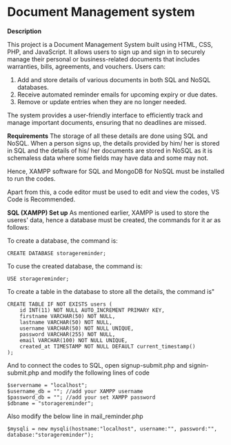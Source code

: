# Document Management system

**Description**

This project is a Document Management System built using HTML, CSS, PHP, and JavaScript. It allows users to sign up and sign in to securely manage their personal or business-related documents that includes warranties, bills, agreements, and vouchers. Users can:

1. Add and store details of various documents in both SQL and NoSQL databases.
2. Receive automated reminder emails for upcoming expiry or due dates.
3. Remove or update entries when they are no longer needed.
   
The system provides a user-friendly interface to efficiently track and manage important documents, ensuring that no deadlines are missed.

**Requirements**
The storage of all these details are done using SQL and NoSQL.
When a person signs up, the details provided by him/ her is stored in SQL and the details of his/ her documents are stored in NoSQL as it is schemaless data where some fields may have data and some may not.

Hence, XAMPP software for SQL and MongoDB for NoSQL must be installed to run the codes.

Apart from this, a code editor must be used to edit and view the codes, VS Code is Recommended. 

**SQL (XAMPP) Set up**
As mentioned earlier, XAMPP is used to store the useres' data, hence a database must be created, the commands for it ar as follows:

To create a database, the command is:

```CREATE DATABASE storagereminder;```

To cuse the created database, the command is:

```USE storagereminder;```

To create a table in the database to store all the details, the command is"

```
CREATE TABLE IF NOT EXISTS users (
    id INT(11) NOT NULL AUTO_INCREMENT PRIMARY KEY,
    firstname VARCHAR(50) NOT NULL,
    lastname VARCHAR(50) NOT NULL,
    username VARCHAR(50) NOT NULL UNIQUE,
    password VARCHAR(255) NOT NULL,
    email VARCHAR(100) NOT NULL UNIQUE,
    created_at TIMESTAMP NOT NULL DEFAULT current_timestamp()
);
```
And to connect the codes to SQL, open signup-submit.php and signin-submit.php and modify the following lines of code 

```
$servername = "localhost";
$username_db = ""; //add your XAMPP username
$password_db = ""; //add your set XAMPP password
$dbname = "storagereminder";
```

Also modify the below line in mail_reminder.php

```
$mysqli = new mysqli(hostname:"localhost", username:"", password:"", database:"storagereminder");
```

